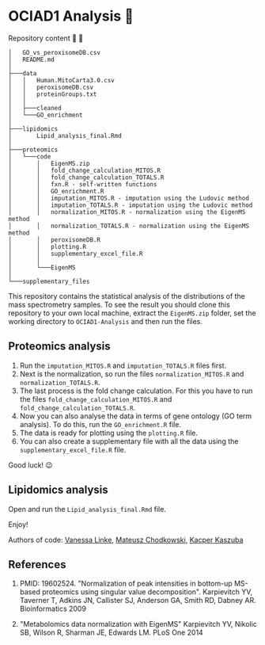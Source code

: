 # OCIAD1 Analysis :dna:

Repository content &#x1F333; &#x1F4C1;

```
│   GO_vs_peroxisomeDB.csv
│   README.md
│
├───data
│   │   Human.MitoCarta3.0.csv
│   │   peroxisomeDB.csv
│   │   proteinGroups.txt
│   │
│   ├───cleaned
│   └───GO_enrichment
│
├───lipidomics
│       Lipid_analysis_final.Rmd
│
├───proteomics
│   └───code
│       │   EigenMS.zip
│       │   fold_change_calculation_MITOS.R
│       │   fold_change_calculation_TOTALS.R
│       │   fxn.R - self-written functions
│       │   GO_enrichment.R
│       │   imputation_MITOS.R - imputation using the Ludovic method
│       │   imputation_TOTALS.R - imputation using the Ludovic method
│       │   normalization_MITOS.R - normalization using the EigenMS method
│       │   normalization_TOTALS.R - normalization using the EigenMS method
│       │   peroxisomeDB.R
│       │   plotting.R
│       │   supplementary_excel_file.R
│       │
│       └───EigenMS
│
└───supplementary_files
```

This repository contains the statistical analysis of the distributions of the mass spectrometry samples. 
To see the result you should clone this repository to your own local machine, extract the `EigenMS.zip` 
folder, set the working directory to `OCIAD1-Analysis` and then run the files.

## Proteomics analysis

1. Run the `imputation_MITOS.R` and `imputation_TOTALS.R` files first.
2. Next is the normalization, so run the files `normalization_MITOS.R` and `normalization_TOTALS.R`.
3. The last process is the fold change calculation. For this you have to run the files `fold_change_calculation_MITOS.R` and `fold_change_calculation_TOTALS.R`.
4. Now you can also analyse the data in terms of gene ontology (GO term analysis). To do this, run the `GO_enrichment.R` file.
5. The data is ready for plotting using the `plotting.R` file.
6. You can also create a supplementary file with all the data using the `supplementary_excel_file.R` file.

Good luck! 😉

## Lipidomics analysis

Open and run the `Lipid_analysis_final.Rmd` file.

Enjoy!

Authors of code: [Vanessa Linke](https://github.com/vanilink), [Mateusz Chodkowski](https://github.com/matiich), [Kacper Kaszuba](https://github.com/KacperKaszuba0608)

## References

1) PMID: 19602524. "Normalization of peak intensities in bottom-up MS-based proteomics using singular value decomposition".
Karpievitch YV, Taverner T, Adkins JN, Callister SJ, Anderson GA, Smith RD, Dabney AR.
Bioinformatics 2009

2) "Metabolomics data normalization with EigenMS"
Karpievitch YV, Nikolic SB, Wilson R, Sharman JE, Edwards LM.
PLoS One 2014
